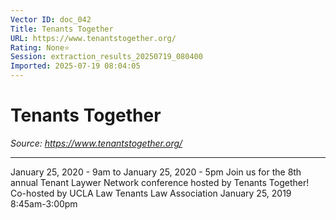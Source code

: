 ```yaml
---
Vector ID: doc_042
Title: Tenants Together
URL: https://www.tenantstogether.org/
Rating: None⭐
Session: extraction_results_20250719_080400
Imported: 2025-07-19 08:04:05
---
```


# Tenants Together

_Source: https://www.tenantstogether.org/_

---

January 25, 2020 - 9am
to
January 25, 2020 - 5pm
Join us for the 8th annual Tenant Laywer Network conference hosted by Tenants Together!
Co-hosted by UCLA Law Tenants Law Association
January 25, 2019 8:45am-3:00pm
